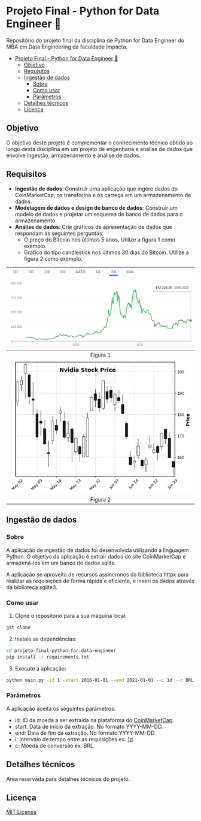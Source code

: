 # Projeto Final - Python for Data Engineer 🐍

Repositório do projeto final da disciplina de Python for Data Engineer do MBA em Data Engineering da faculdade Impacta.

- [Projeto Final - Python for Data Engineer 🐍](#projeto-final---python-for-data-engineer-)
  - [Objetivo](#objetivo)
  - [Requisitos](#requisitos)
  - [Ingestão de dados](#ingestão-de-dados)
    - [Sobre](#sobre)
    - [Como usar](#como-usar)
    - [Parâmetros](#parâmetros)
  - [Detalhes técnicos](#detalhes-técnicos)
  - [Licença](#licença)

## Objetivo

O objetivo deste projeto é complementar o conhecimento técnico obtido ao longo desta disciplina em um projeto de engenharia e análise de dados que envolve ingestão, armazenamento e análise de dados.

## Requisitos

- **Ingestão de dados**: Construir uma aplicação que ingere dados do CoinMarketCap, os transforma e os carrega em um armazenamento de dados.
- **Modelagem de dados e design de banco de dados**: Construir um modelo de dados e projetar um esquema de banco de dados para o armazenamento.
- **Análise de dados**:
Crie gráficos de apresentação de dados que respondam às seguintes perguntas:
  - O preço do Bitcoin nos últimos 5 anos. Utilize a figura 1 como exemplo.
  - Gráfico do tipo candlestick nos últimos 30 dias do Bitcoin. Utilize a figura 2 como exemplo.

|![figura 1](misc/fig_01.png "Grafico 1")|
|:--:|
| Figura 1 |
|![figura 2](misc/fig_02.png "Grafico 2")|
| Figura 2 |

## Ingestão de dados

### Sobre

A aplicação de ingestão de dados foi desenvolvida utilizando a linguagem Python. O objetivo da aplicação é extrair dados do site CoinMarketCap e armazená-los em um banco de dados sqlite.

A aplicação se aproveita de recursos assincronos da biblioteca httpx para realizar as requisições de forma rápida e eficiente, e inseri os dados através da biblioteca sqlite3.

### Como usar

1. Clone o repositório para a sua máquina local:

```bash
git clone 
```

2. Instale as dependências:

```bash
cd projeto-final-python-for-data-engineer
pip install -r requirements.txt
```

3. Execute a aplicação:

```bash
python main.py -id 1 -start 2016-01-01 --end 2021-01-01 --i 1d --c BRL
```

### Parâmetros

A aplicação aceita os seguintes parâmetros:
- id: ID da moeda a ser extraída na plataforma do [CoinMarketCap](https://coinmarketcap.com/api/documentation/v1/#operation/getV1CryptocurrencyCategory).
- start: Data de início da extração. No formato YYYY-MM-DD.
- end: Data de fim da extração. No formato YYYY-MM-DD.
- i: Intervalo de tempo entre as requisições ex. [1d](https://coinmarketcap.com/api/documentation/v1/#operation/getV3CryptocurrencyQuotesHistorical).
- c: Moeda de conversão ex. BRL.

## Detalhes técnicos

Area reservada para detalhes técnicos do projeto.

## Licença

[MIT License](/LICENSE)
